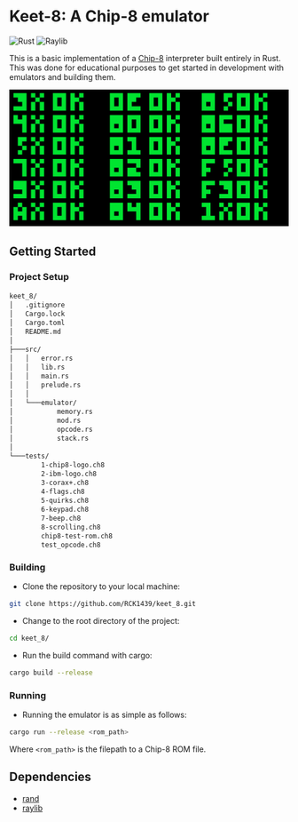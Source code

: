 # Keet-8: A Chip-8 emulator

![Rust](https://img.shields.io/badge/Rust-red?style=for-the-badge&logo=Rust&logoColor=white&labelColor=red&color=gray)
![Raylib](https://img.shields.io/badge/raylib-white?style=for-the-badge&logo=raylib&logoColor=black&labelColor=white&color=gray&link=https%3A%2F%2Fwww.raylib.com%2F)

This is a basic implementation of a [Chip-8](https://en.wikipedia.org/wiki/CHIP-8) interpreter built entirely in Rust. This was done for educational purposes to get started in development with emulators and building them.

![image](res/test_opcode_keet_8.png "Running ROM test_opcode.ch8")

## Getting Started

### Project Setup

```
keet_8/
│   .gitignore
│   Cargo.lock
│   Cargo.toml
│   README.md
│
├───src/
│   │   error.rs
│   │   lib.rs
│   │   main.rs
│   │   prelude.rs
│   │
│   └───emulator/
│           memory.rs
│           mod.rs
│           opcode.rs
│           stack.rs
│
└───tests/
        1-chip8-logo.ch8
        2-ibm-logo.ch8
        3-corax+.ch8
        4-flags.ch8
        5-quirks.ch8
        6-keypad.ch8
        7-beep.ch8
        8-scrolling.ch8
        chip8-test-rom.ch8
        test_opcode.ch8

```

### Building

 - Clone the repository to your local machine:
 ```bash
 git clone https://github.com/RCK1439/keet_8.git
 ```

 - Change to the root directory of the project:
 ```bash
 cd keet_8/
 ```

 - Run the build command with cargo:
 ```bash
 cargo build --release
 ```

### Running

 - Running the emulator is as simple as follows:
 ```bash
 cargo run --release <rom_path>
 ```

 Where `<rom_path>` is the filepath to a Chip-8 ROM file.

## Dependencies

 - [rand](https://crates.io/crates/rand)
 - [raylib](https://www.raylib.com/)